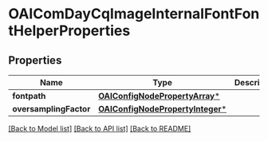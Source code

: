 # OAIComDayCqImageInternalFontFontHelperProperties

## Properties
Name | Type | Description | Notes
------------ | ------------- | ------------- | -------------
**fontpath** | [**OAIConfigNodePropertyArray***](OAIConfigNodePropertyArray.md) |  | [optional] 
**oversamplingFactor** | [**OAIConfigNodePropertyInteger***](OAIConfigNodePropertyInteger.md) |  | [optional] 

[[Back to Model list]](../README.md#documentation-for-models) [[Back to API list]](../README.md#documentation-for-api-endpoints) [[Back to README]](../README.md)


